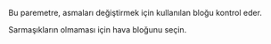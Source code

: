 Bu paremetre, asmaları değiştirmek için kullanılan bloğu kontrol eder.

Sarmaşıkların olmaması için hava bloğunu seçin.